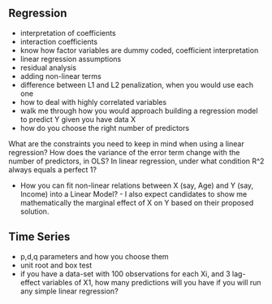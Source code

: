 ## Regression

- interpretation of coefficients
- interaction coefficients
- know how factor variables are dummy coded, coefficient interpretation
- linear regression assumptions
- residual analysis
- adding non-linear terms
- difference between L1 and L2 penalization, when you would use each one
- how to deal with highly correlated variables
- walk me through how you would approach building a regression model to predict Y given you have data X
- how do you choose the right number of predictors


What are the constraints you need to keep in mind when using a linear regression?
How does the variance of the error term change with the number of predictors, in OLS?
In linear regression, under what condition R^2 always equals a perfect 1?

*  How you can fit non-linear relations between X (say, Age) and Y (say, Income) into a Linear Model? - I also expect candidates to show me mathematically the marginal effect of X on Y based on their proposed solution.

## Time Series

- p,d,q parameters and how you choose them
- unit root and box test
- if you have a data-set with 100 observations for each Xi, and 3 lag-effect variables of X1, how many predictions will you have if you will run any simple linear regression?